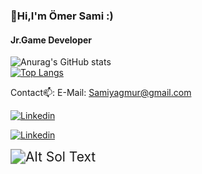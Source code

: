 ### 👋Hi,I'm Ömer Sami :)
#### Jr.Game Developer
![Anurag's GitHub stats](https://github-readme-stats.vercel.app/api?username=samiyagmur&show_icons=true&theme=dark)  
[![Top Langs](https://github-readme-stats.vercel.app/api/top-langs/?username=samiyagmur&layout=compact&theme=dark)](https://github.com/anuraghazra/github-readme-stats)

Contact📫:
E-Mail: Samiyagmur@gmail.com

[![Linkedin](https://user-images.githubusercontent.com/77567437/204932209-27ef923d-1879-4bf7-b29a-0e25c1a93384.png)][1]

[1]: https://www.linkedin.com/in/%C3%B6mer-sami-ya%C4%9Fmur-6b64b018b/


[![Linkedin](https://user-images.githubusercontent.com/77567437/204914179-e4bdb56f-6a88-4db3-88c2-c9df092f2184.png)][2]

[2]: https://www.linkedin.com/in/%C3%B6mer-sami-ya%C4%9Fmur-6b64b018b/


<img src="https://media.giphy.com/media/Rs2iAnfEImXIs/giphy.gif" alt="Alt Sol Text" style="zoom:150%;" />




